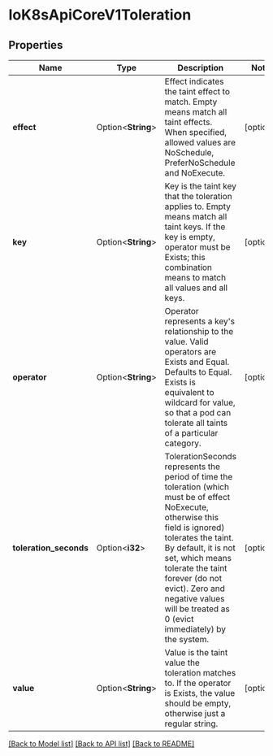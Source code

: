 # IoK8sApiCoreV1Toleration

## Properties

Name | Type | Description | Notes
------------ | ------------- | ------------- | -------------
**effect** | Option<**String**> | Effect indicates the taint effect to match. Empty means match all taint effects. When specified, allowed values are NoSchedule, PreferNoSchedule and NoExecute. | [optional]
**key** | Option<**String**> | Key is the taint key that the toleration applies to. Empty means match all taint keys. If the key is empty, operator must be Exists; this combination means to match all values and all keys. | [optional]
**operator** | Option<**String**> | Operator represents a key's relationship to the value. Valid operators are Exists and Equal. Defaults to Equal. Exists is equivalent to wildcard for value, so that a pod can tolerate all taints of a particular category. | [optional]
**toleration_seconds** | Option<**i32**> | TolerationSeconds represents the period of time the toleration (which must be of effect NoExecute, otherwise this field is ignored) tolerates the taint. By default, it is not set, which means tolerate the taint forever (do not evict). Zero and negative values will be treated as 0 (evict immediately) by the system. | [optional]
**value** | Option<**String**> | Value is the taint value the toleration matches to. If the operator is Exists, the value should be empty, otherwise just a regular string. | [optional]

[[Back to Model list]](../README.md#documentation-for-models) [[Back to API list]](../README.md#documentation-for-api-endpoints) [[Back to README]](../README.md)


